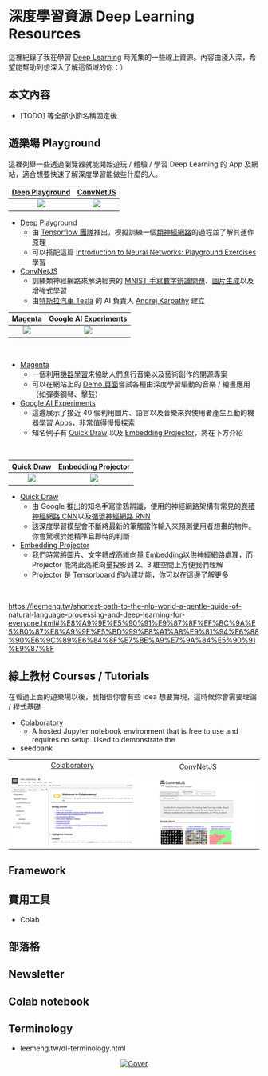 # 深度學習資源 Deep Learning Resources
這裡紀錄了我在學習 [Deep Learning](https://zh.wikipedia.org/wiki/%E6%B7%B1%E5%BA%A6%E5%AD%A6%E4%B9%A0) 時蒐集的一些線上資源。內容由淺入深，希望能幫助到想深入了解這領域的你：）

## 本文內容
- [TODO] 等全部小節名稱固定後

## 遊樂場 Playground
這裡列舉一些透過瀏覽器就能開始遊玩 / 體驗 / 學習 Deep Learning 的 App 及網站，適合想要快速了解深度學習能做些什麼的人。

|[Deep Playground](https://playground.tensorflow.org/)|[ConvNetJS](https://cs.stanford.edu/people/karpathy/convnetjs/index.html)|
|:---:|:---:|
|<a href="https://playground.tensorflow.org/"><img src="https://github.com/leemengtaiwan/deep-learning-resources/raw/master/images/playground/deep-playground.jpg"></a>|<a href="https://playground.tensorflow.org/"><img src="https://github.com/leemengtaiwan/deep-learning-resources/raw/master/images/playground/convnetjs.jpg"></a>

- [Deep Playground](https://playground.tensorflow.org/)
    - 由 [Tensorflow 團隊](https://github.com/tensorflow/playground)推出，模擬訓練一個[類神經網路](https://zh.wikipedia.org/wiki/%E4%BA%BA%E5%B7%A5%E7%A5%9E%E7%BB%8F%E7%BD%91%E7%BB%9C)的過程並了解其運作原理
    - 可以搭配這篇 [Introduction to Neural Networks: Playground Exercises](https://developers.google.com/machine-learning/crash-course/introduction-to-neural-networks/playground-exercises) 學習
- [ConvNetJS](https://cs.stanford.edu/people/karpathy/convnetjs/)
    - 訓練類神經網路來解決經典的 [MNIST 手寫數字辨識問題](https://cs.stanford.edu/people/karpathy/convnetjs/demo/mnist.html)、[圖片生成](https://cs.stanford.edu/people/karpathy/convnetjs/demo/image_regression.html)以及[增強式學習](https://cs.stanford.edu/people/karpathy/convnetjs/demo/rldemo.html)
    - 由[特斯拉汽車 Tesla](https://www.tesla.com/zh_TW/) 的 AI 負責人 [Andrej Karpathy](https://cs.stanford.edu/people/karpathy/) 建立

|[Magenta](https://magenta.tensorflow.org/)|[Google AI Experiments](https://experiments.withgoogle.com/collection/ai)|
|:---:|:---:|
|<a href="https://magenta.tensorflow.org/"><img src="https://github.com/leemengtaiwan/deep-learning-resources/raw/master/images/playground/magenta.jpg"></a>|<a href="https://experiments.withgoogle.com/collection/ai"><img src="https://github.com/leemengtaiwan/deep-learning-resources/raw/master/images/playground/google-ai-experiment.jpg"></a>

<br/>

- [Magenta](https://magenta.tensorflow.org/) 
    - 一個利用[機器學習](https://zh.wikipedia.org/zh-hant/%E6%9C%BA%E5%99%A8%E5%AD%A6%E4%B9%A0)來協助人們進行音樂以及藝術創作的開源專案
    - 可以在網站上的 [Demo 頁面](https://magenta.tensorflow.org/demos)嘗試各種由深度學習驅動的音樂 / 繪畫應用（如彈奏鋼琴、擊鼓）
- [Google AI Experiments](https://quickdraw.withgoogle.com/)
    - 這邊展示了接近 40 個利用圖片、語言以及音樂來與使用者產生互動的機器學習 Apps，非常值得慢慢探索
    - 知名例子有 [Quick Draw](https://quickdraw.withgoogle.com/) 以及 [Embedding Projector](https://projector.tensorflow.org/)，將在下方介紹

<br/>

|[Quick Draw](https://quickdraw.withgoogle.com/)|[Embedding Projector](https://projector.tensorflow.org/)|
|:---:|:---:|
|<a href="https://quickdraw.withgoogle.com/"><img src="https://github.com/leemengtaiwan/deep-learning-resources/raw/master/images/playground/quickdraw.jpg"></a>|<a href="https://projector.tensorflow.org/"><img src="https://github.com/leemengtaiwan/deep-learning-resources/raw/master/images/playground/embedding-projector.jpg"></a>

- [Quick Draw](https://teachablemachine.withgoogle.com/)
    - 由 Google 推出的知名手寫塗鴉辨識，使用的神經網路架構有常見的[卷積神經網路 CNN](https://zh.wikipedia.org/wiki/%E5%8D%B7%E7%A7%AF%E7%A5%9E%E7%BB%8F%E7%BD%91%E7%BB%9C)以及[循環神經網路 RNN](https://leemeng.tw/shortest-path-to-the-nlp-world-a-gentle-guide-of-natural-language-processing-and-deep-learning-for-everyone.html#%E6%9C%89%E8%A8%98%E6%86%B6%E7%9A%84%E5%BE%AA%E7%92%B0%E7%A5%9E%E7%B6%93%E7%B6%B2%E8%B7%AF_1)
    - 該深度學習模型會不斷將最新的筆觸當作輸入來預測使用者想畫的物件。你會驚嘆於她精準且即時的判斷
- [Embedding Projector](https://projector.tensorflow.org/)
    - 我們時常將圖片、文字轉成[高維向量 Embedding](https://en.wikipedia.org/wiki/Tensor)以供神經網路處理，而 Projector 能將此高維向量投影到 2、3 維空間上方便我們理解
    - Projector 是 [Tensorboard](https://www.tensorflow.org/guide/summaries_and_tensorboard) 的[內建功能](https://www.tensorflow.org/guide/embedding)，你可以在這邊了解更多

<br/>


https://leemeng.tw/shortest-path-to-the-nlp-world-a-gentle-guide-of-natural-language-processing-and-deep-learning-for-everyone.html#%E8%A9%9E%E5%90%91%E9%87%8F%EF%BC%9A%E5%B0%87%E8%A9%9E%E5%BD%99%E8%A1%A8%E9%81%94%E6%88%90%E6%9C%89%E6%84%8F%E7%BE%A9%E7%9A%84%E5%90%91%E9%87%8F


## 線上教材 Courses / Tutorials

在看過上面的遊樂場以後，我相信你會有些 idea 想要實現，這時候你會需要理論 / 程式基礎

- [Colaboratory](https://colab.research.google.com/notebooks/welcome.ipynb)
    - A hosted Jupyter notebook environment that is free to use and requires no setup. Used to demonstrate the 
- seedbank

| | |
|:-------------------------:|:-------------------------:|
|<a href="https://colab.research.google.com/notebooks/welcome.ipynb" target="_blank">Colaboratory</a> <br/><br/> ![](images/learning-resources/colab.jpg)  | <a href="https://cs.stanford.edu/people/karpathy/convnetjs/index.html" target="_blank">ConvNetJS</a> <br/><br/> ![](images/playground/convnetjs.jpg)





## Framework


## 實用工具


- Colab

## 部落格


## Newsletter


## Colab notebook

## Terminology
- leemeng.tw/dl-terminology.html


<p align="center">
  <a href="https://damp-anchorage-60936.herokuapp.com/" target="_blank"><img src="images/cover.png" alt="Cover" width="60%"/></a>
</p>